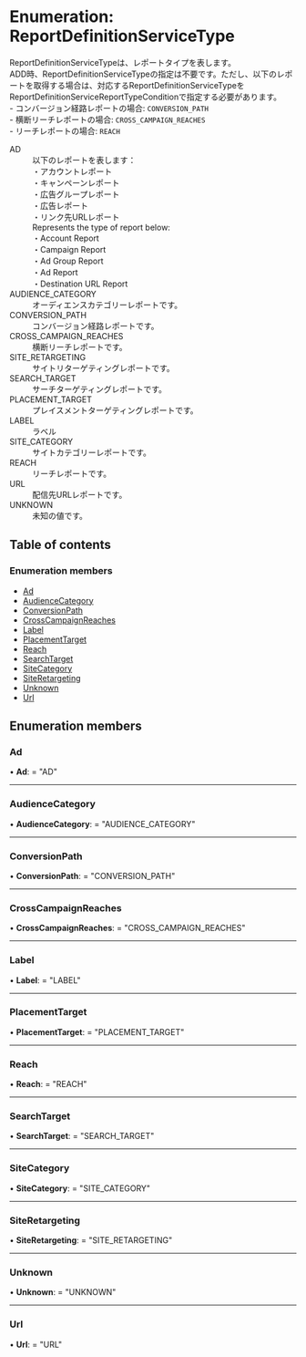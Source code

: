 # Enumeration: ReportDefinitionServiceType


<div lang=\"ja\">   ReportDefinitionServiceTypeは、レポートタイプを表します。<br>   ADD時、ReportDefinitionServiceTypeの指定は不要です。ただし、以下のレポートを取得する場合は、対応するReportDefinitionServiceTypeをReportDefinitionServiceReportTypeConditionで指定する必要があります。<br>   - コンバージョン経路レポートの場合: <code>CONVERSION_PATH</code><br>   - 横断リーチレポートの場合: <code>CROSS_CAMPAIGN_REACHES</code><br>   - リーチレポートの場合: <code>REACH</code><br> </div>  <dl class=term>   <dt class=\"term__item\">AD</dt>   <dd class=\"term__desc\"><span lang=\"ja\">以下のレポートを表します：<br>・アカウントレポート<br>・キャンペーンレポート<br>・広告グループレポート<br>・広告レポート<br>・リンク先URLレポート<br></span><span lang=\"en\">Represents the type of report below:<br>・Account Report<br>・Campaign Report<br>・Ad Group Report<br>・Ad Report<br>・Destination URL Report<br></span></dd>   <dt class=\"term__item\">AUDIENCE_CATEGORY</dt>   <dd class=\"term__desc\"><span lang=\"ja\">オーディエンスカテゴリーレポートです。</span></dd>   <dt class=\"term__item\">CONVERSION_PATH</dt>   <dd class=\"term__desc\"><span lang=\"ja\">コンバージョン経路レポートです。</span></dd>   <dt class=\"term__item\">CROSS_CAMPAIGN_REACHES</dt>   <dd class=\"term__desc\"><span lang=\"ja\">横断リーチレポートです。</span></dd>   <dt class=\"term__item\">SITE_RETARGETING</dt>   <dd class=\"term__desc\"><span lang=\"ja\">サイトリターゲティングレポートです。</span></dd>   <dt class=\"term__item\">SEARCH_TARGET</dt>   <dd class=\"term__desc\"><span lang=\"ja\">サーチターゲティングレポートです。</span></dd>   <dt class=\"term__item\">PLACEMENT_TARGET</dt>   <dd class=\"term__desc\"><span lang=\"ja\">プレイスメントターゲティングレポートです。</span></dd>   <dt class=\"term__item\">LABEL</dt>   <dd class=\"term__desc\"><span lang=\"ja\">ラベル</span></dd>   <dt class=\"term__item\">SITE_CATEGORY</dt>   <dd class=\"term__desc\"><span lang=\"ja\">サイトカテゴリーレポートです。</span></dd>   <dt class=\"term__item\">REACH</dt>   <dd class=\"term__desc\"><span lang=\"ja\">リーチレポートです。</span></dd>   <dt class=\"term__item\">URL</dt>   <dd class=\"term__desc\"><span lang=\"ja\">配信先URLレポートです。</span></dd>   <dt class=\"term__item\">UNKNOWN</dt>   <dd class=\"term__desc\"><span lang=\"ja\">未知の値です。</span></dd> </dl>

## Table of contents

### Enumeration members

- [Ad](reportdefinitionservicetype.md#ad)
- [AudienceCategory](reportdefinitionservicetype.md#audiencecategory)
- [ConversionPath](reportdefinitionservicetype.md#conversionpath)
- [CrossCampaignReaches](reportdefinitionservicetype.md#crosscampaignreaches)
- [Label](reportdefinitionservicetype.md#label)
- [PlacementTarget](reportdefinitionservicetype.md#placementtarget)
- [Reach](reportdefinitionservicetype.md#reach)
- [SearchTarget](reportdefinitionservicetype.md#searchtarget)
- [SiteCategory](reportdefinitionservicetype.md#sitecategory)
- [SiteRetargeting](reportdefinitionservicetype.md#siteretargeting)
- [Unknown](reportdefinitionservicetype.md#unknown)
- [Url](reportdefinitionservicetype.md#url)

## Enumeration members

### Ad

• **Ad**: = "AD"

___

### AudienceCategory

• **AudienceCategory**: = "AUDIENCE\_CATEGORY"

___

### ConversionPath

• **ConversionPath**: = "CONVERSION\_PATH"

___

### CrossCampaignReaches

• **CrossCampaignReaches**: = "CROSS\_CAMPAIGN\_REACHES"

___

### Label

• **Label**: = "LABEL"

___

### PlacementTarget

• **PlacementTarget**: = "PLACEMENT\_TARGET"

___

### Reach

• **Reach**: = "REACH"

___

### SearchTarget

• **SearchTarget**: = "SEARCH\_TARGET"

___

### SiteCategory

• **SiteCategory**: = "SITE\_CATEGORY"

___

### SiteRetargeting

• **SiteRetargeting**: = "SITE\_RETARGETING"

___

### Unknown

• **Unknown**: = "UNKNOWN"

___

### Url

• **Url**: = "URL"
